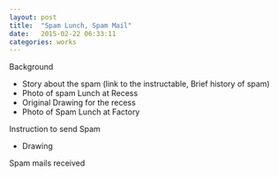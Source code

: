 ```yaml
---
layout: post
title:  "Spam Lunch, Spam Mail"
date:   2015-02-22 06:33:11
categories: works
---
```

 
 Background
 
 - Story about the spam (link to the instructable, Brief history of spam)
 - Photo of spam Lunch at Recess 
 - Original Drawing for the recess  
 - Photo of Spam Lunch at Factory 
 
 Instruction to send Spam
 - Drawing
 
 Spam mails received 
 
 
 
  
 